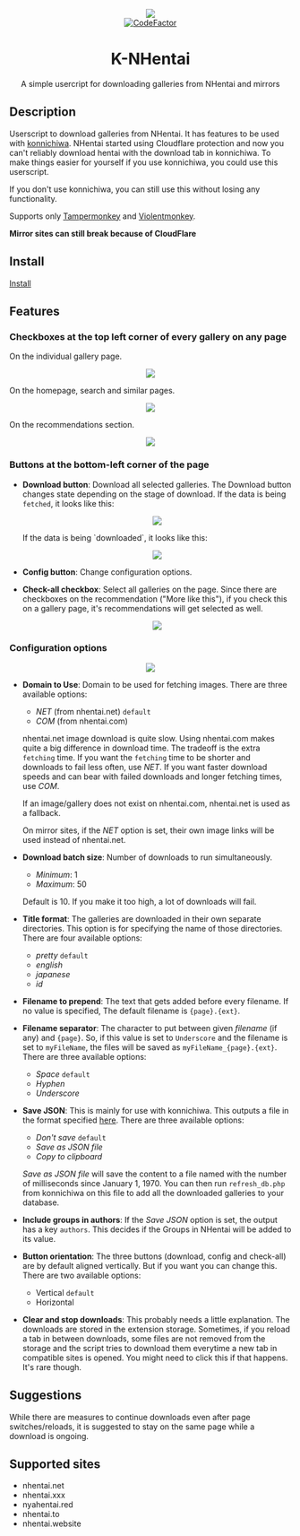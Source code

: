 <p align="center">
  <img src="assets/logo.png">
  <br>
  <a href="https://www.codefactor.io/repository/github/naiymu/k-nhentai/overview/main"><img src="https://www.codefactor.io/repository/github/naiymu/k-nhentai/badge/main" alt="CodeFactor" /></a>
</p>
<h1 align="center">K-NHentai</h1>
<p align="center">
  A simple usercript for downloading galleries from NHentai and mirrors
</p>

## Description
Userscript to download galleries from NHentai. It has features to be used with
[konnichiwa](https://github.com/naiymu/konnichiwa). NHentai started using
Cloudflare protection and now you can't reliably download hentai with the
download tab in konnichiwa. To make things easier for yourself if you use
konnichiwa, you could use this userscript.

If you don't use konnichiwa, you can still use this without losing any
functionality.

Supports only
[Tampermonkey](https://www.tampermonkey.net/)
and
[Violentmonkey](https://violentmonkey.github.io/).

**Mirror sites can still break because of CloudFlare**

## Install
[Install](https://raw.githubusercontent.com/naiymu/k-nhentai/master/k-nhentai.user.js)

## Features
### Checkboxes at the top left corner of every gallery on any page

On the individual gallery page.

<p align="center">
  <img src="assets/gallery.png">
</p>

On the homepage, search and similar pages.

<p align="center">
  <img src="assets/home.png">
</p>

On the recommendations section.

<p align="center">
  <img src="assets/recommendations.png">
</p>

### Buttons at the bottom-left corner of the page

- **Download button**: Download all selected galleries. The Download button changes state depending on the stage of download.
    If the data is being `fetched`, it looks like this:
    <p align="center">
      <img src="assets/fetching.png">
    </p>
    If the data is being `downloaded`, it looks like this:
    <p align="center">
      <img src="assets/downloading.png">
    </p>

- **Config button**: Change configuration options.

- **Check-all checkbox**: Select all galleries on the page. Since there are
checkboxes on the recommendation ("More like this"), if you check this on a
gallery page, it's recommendations will get selected as well.
    <p align="center">
      <img src="assets/buttons.png">
    </p>

### Configuration options

<p align="center">
  <img src="assets/config.png">
</p>

- **Domain to Use**: Domain to be used for fetching images. There are three
available options:

    - *NET* (from nhentai.net) `default`
    - *COM* (from nhentai.com)

    nhentai.net image download is quite slow. Using nhentai.com makes quite a big
    difference in download time. The tradeoff is the extra `fetching` time. If
    you want the `fetching` time to be shorter and downloads to fail less
    often, use *NET*. If you want faster download speeds and can bear with failed
    downloads and longer fetching times, use *COM*.

    If an image/gallery does not exist on nhentai.com, nhentai.net is used as a
    fallback.

    On mirror sites, if the *NET* option is set, their own image links will be used
    instead of nhentai.net.

- **Download batch size**: Number of downloads to run simultaneously.

    - *Minimum*: 1
    - *Maximum*: 50

    Default is 10. If you make it too high, a lot of downloads will fail.

- **Title format**: The galleries are downloaded in their own separate
directories. This option is for specifying the name of those directories.
There are four available options:

    - *pretty* `default`
    - *english*
    - *japanese*
    - *id*

- **Filename to prepend**: The text that gets added before every filename. If no
value is specified, The default filename is `{page}.{ext}`.

- **Filename separator**: The character to put between given *filename* (if any)
and `{page}`. So, if this value is set to `Underscore` and the filename is
set to `myFileName`, the files will be saved as `myFileName_{page}.{ext}`.
There are three available options:

    - *Space* `default`
    - *Hyphen*
    - *Underscore*

- **Save JSON**: This is mainly for use with konnichiwa. This outputs a file in
the format specified
[here](https://github.com/naiymu/konnichiwa#with-the-refresh_db-script). There
are three available options:

    - *Don't save* `default`
    - *Save as JSON file*
    - *Copy to clipboard*

    *Save as JSON file* will save the content to a file named with the number of
    milliseconds since January 1, 1970. You can then run `refresh_db.php` from
    konnichiwa on this file to add all the downloaded galleries to your database.

- **Include groups in authors**: If the *Save JSON* option is set, the output
has a key `authors`. This decides if the Groups in NHentai will be added to
its value.

- **Button orientation**: The three buttons (download, config and check-all) are
by default aligned vertically. But if you want you can change this. There are
two available options:

    - Vertical `default`
    - Horizontal

- **Clear and stop downloads**: This probably needs a little explanation. The
downloads are stored in the extension storage. Sometimes, if you reload a tab
in between downloads, some files are not removed from the storage and the
script tries to download them everytime a new tab in compatible sites is
opened. You might need to click this if that happens. It's rare though.

## Suggestions
While there are measures to continue downloads even after page
switches/reloads, it is suggested to stay on the same page while a download
is ongoing.

## Supported sites
- nhentai.net
- nhentai.xxx
- nyahentai.red
- nhentai.to
- nhentai.website
